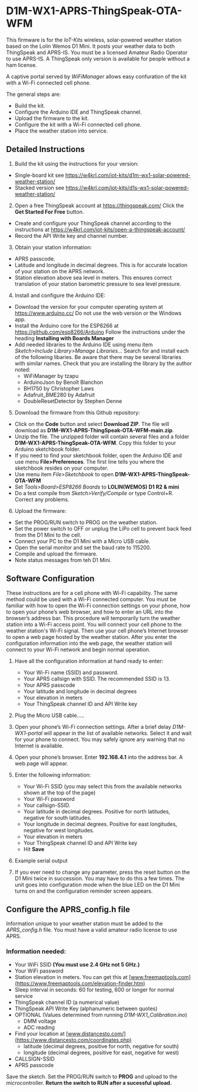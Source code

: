 # D1M-WX1-APRS-ThingSpeak-OTA-WFM

This firmware is for the *IoT-Kits* wireless, solar-powered weather station based on the Lolin Wemos D1 Mini. It posts your weather data to both ThingSpeak and APRS-IS. You must be a licensed Amateur Radio Operator to use APRS-IS. A ThingSpeak only version is available for people without a ham license.

A captive portal served by *WiFiManager* allows easy confuration of the kit with a Wi-Fi connected cell phone. 

The general steps are:
- Build the kit.
- Configure the Arduino IDE and ThingSpeak channel.
- Upload the firmware to the kit.
- Configure the kit with a Wi-Fi connected cell phone.
- Place the weather station into service.

## Detailed Instructions
1. Build the kit using the instructions for your version:
 - Single-board kit see https://w4krl.com/iot-kits/d1m-wx1-solar-powered-weather-station/
 - Stacked version see https://w4krl.com/iot-kits/d1s-wx1-solar-powered-weather-station/
2. Open a free ThingSpeak account at https://thingspeak.com/ Click the **Get Started For Free** button.
- Create and configure your ThingSpeak channel according to the instructions at https://w4krl.com/iot-kits/open-a-thingspeak-account/
- Record the API Write key and channel number.
3. Obtain your station information:
- APRS passcode.
- Latitude and longitude in decimal degrees. This is for accurate location of your station on the APRS network.
- Station elevation above sea level in meters. This ensures correct translation of your station barometric pressure to sea level pressure.
4. Install and configure the Arduino IDE:
- Download the version for your computer operating system at https://www.arduino.cc/ Do not use the web version or the Windows app.
- Install the Arduino core for the ESP8266 at https://github.com/esp8266/Arduino Follow the instructions under the heading **Installing with Boards Manager**
- Add needed libraries to the Arduino IDE using menu item *Sketch>Include Library>Manage Libraries...* Search for and install each of the following libaries. Be aware that there may be several libraries with similar names. Check that you are installing the library by the author noted:
  - WiFiManager by tzapu
  - ArduinoJson by Benoît Blanchon
  - BH1750 by Christopher Laws
  - Adafruit_BME280 by Adafruit
  - DoubleResetDetector by Stephen Denne
5. Download the firmware from this Github repository:
- Click on the **Code** button and select **Download ZIP**. The file will download as **D1M-WX1-APRS-ThingSpeak-OTA-WFM-main.zip**. 
- Unzip the file. The unzipped folder will contain several files and a folder **D1M-WX1-APRS-ThingSpeak-OTA-WFM**. Copy this folder to your Arduino sketchbook folder.
- If you need to find your sketchbook folder, open the Arduino IDE and use menu **File>Preferences**. The first line tells you where the sketchbook resides on your computer.
- Use menu item *File>Sketchbook* to open **D1M-WX1-APRS-ThingSpeak-OTA-WFM**
- Set *Tools>Board>ESP8266 Boards* to **LOLIN(WEMOS) D1 R2 & mini**
- Do a test compile from *Sketch>Verify/Compile* or type Control+R. Correct any problems.
6. Upload the firmware:
  - Set the PROG/RUN switch to PROG on the weather station. 
  - Set the power switch to OFF or unplug the LiPo cell to prevent back feed from the D1 Mini to the cell. 
  - Connect your PC to the D1 Mini with a Micro USB cable.
  - Open the serial monitor and set the baud rate to 115200.
  - Compile and upload the firmware.
  - Note status messages from teh D1 Mini.

## Software Configuration
These instructions are for a cell phone with Wi-Fi capability. The same method could be used with a Wi-Fi connected computer. 
You must be familiar with how to open the Wi-Fi connection settings on your phone, how to open your phone’s web browser, and how to enter an URL into the browser’s address bar.
This procedure will temporarily turn the weather station into a Wi-Fi access point. You will connect your cell phone to the weather station's Wi-Fi signal. Then use your cell phone’s Internet browser to open a web page hosted by the weather station. After you enter the configuration information into the web page, the weather station will connect to your Wi-Fi network and begin normal operation.  

1.	Have all the configuration information at hand ready to enter:  
    *	Your Wi-Fi name (SSID) and password.
    *	Your APRS callsign with SSID. The recommended SSID is 13.
    *	Your APRS passcode
    *	Your latitude and longitude in decimal degrees
    *	Your elevation in meters
    *	Your ThingSpeak channel ID and API Write key
2.	Plug the Micro USB cable.....
3.	Open your phone’s Wi-Fi connection settings. After a brief delay *D1M-WX1-portal* will appear in the list of available networks. Select it and wait for your phone to connect. You may safely ignore any warning that no Internet is available.
4.	Open your phone’s browser. Enter **192.168.4.1** into the address bar. A web page will appear.
5.	Enter the following information:  
    * Your Wi-Fi SSID (you may select this from the available networks shown at the top of the page)
    *	Your Wi-Fi password
    *	Your callsign-SSID. 
    * Your latitude in decimal degrees. Positive for north latitudes, negative for south latitudes.
    *	Your longitude in decimal degrees. Positive for east longitudes, negative for west longitudes.
    *	Your elevation in meters
    *	Your ThingSpeak channel ID and API Write key
    *	Hit **Save**

6. Example serial output
7.	If you ever need to change any parameter, press the reset button on the D1 Mini twice in succession. You may have to do this a few times. The unit goes into configuration mode when the blue LED on the D1 Mini turns on and the configuration reminder screen appears.






## Configure the APRS_config.h file
Information unique to your weather station must be added to the *APRS_config.h* file. You must have a valid amateur radio license to use APRS.

### Information needed:
- Your WiFi SSID **(You must use 2.4 GHz not 5 GHz.)**
- Your WiFi password
- Station elevation in meters. You can get this at [www.freemaptools.com](https://www.freemaptools.com/elevation-finder.htm)
- Sleep interval in seconds: 60 for testing, 600 or longer for normal service
- ThingSpeak channel ID (a numerical value)
- ThingSpeak API Write Key (alphanumeric between quotes)
- OPTIONAL (Values determined from running *D1M-WX1_Calibration.ino*)
  - DMM voltage
  - ADC reading
- Find your location at [www.distancesto.com/](https://www.distancesto.com/coordinates.php)
  - latitude (decimal degrees, positive for north, negative for south)
  - longitude (decimal degrees, positive for east, negative for west)
- CALLSIGN-SSID
- APRS passcode

Save the sketch. Set the PROG/RUN switch to **PROG** and upload to the microcontroller. **Return the switch to RUN after a sucessful upload.**
